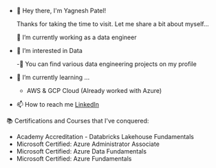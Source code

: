 - 👋 Hey there, I'm Yagnesh Patel!
  
  Thanks for taking the time to visit. Let me share a bit about myself...
  
  🔭 I’m currently working as a data engineer

- 👀 I’m interested in Data
  
    -🤘 You can find various data engineering projects on my profile
  
- 🌱 I’m currently learning ...
    -  AWS & GCP Cloud (Already worked with Azure)

- 📫 How to reach me [LinkedIn](https://www.linkedin.com/in/yagnesh-patel-2a0306110)

📚 Certifications and Courses that I've conquered:
   - Academy Accreditation - Databricks Lakehouse Fundamentals
   - Microsoft Certified: Azure Administrator Associate
   - Microsoft Certified: Azure Data Fundamentals
   - Microsoft Certified: Azure Fundamentals


